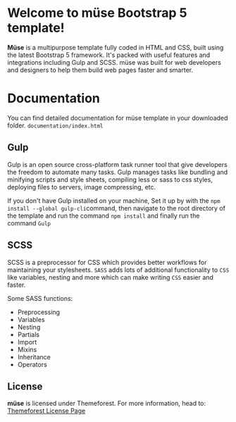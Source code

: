 # Welcome to müse Bootstrap 5 template!

**Müse** is a multipurpose template fully coded in HTML and CSS, built using the latest Bootstrap 5 framework. It's packed with useful features and integrations including Gulp and SCSS. müse was built for web developers and designers to help them build web pages faster and smarter. 


# Documentation

You can find detailed documentation for müse template in your downloaded folder. `documentation/index.html`

## Gulp

Gulp is an open source cross-platform task runner tool that give developers the freedom to automate many tasks. Gulp manages tasks like bundling and minifying scripts and style sheets, compiling less or sass to css styles, deploying files to servers, image compressing, etc.

If you don't have Gulp installed on your machine, Set it up by with the `npm install --global gulp-cli`command, then navigate to the root directory of the template and run the command `npm install` and finally run the command `Gulp`

## SCSS

SCSS is a preprocessor for CSS which provides better workflows for maintaining your stylesheets. `SASS` adds lots of additional functionality to `CSS` like variables, nesting and more which can make writing `CSS` easier and faster.

Some SASS functions:
-   Preprocessing
-   Variables
-   Nesting
-   Partials
-   Import
-   Mixins
-   Inheritance
-   Operators

## License

**müse** is licensed under Themeforest. For more information, head to: [Themeforest License Page](https://themeforest.net/licenses/standard)